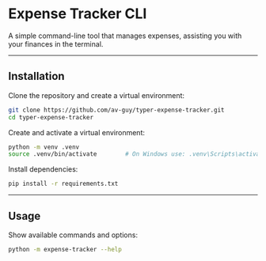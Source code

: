 # Expense Tracker CLI

A simple command-line tool that manages expenses, assisting you with your finances in the terminal.

---

## Installation

Clone the repository and create a virtual environment:

```bash
git clone https://github.com/av-guy/typer-expense-tracker.git
cd typer-expense-tracker
```

Create and activate a virtual environment:

```bash
python -m venv .venv
source .venv/bin/activate        # On Windows use: .venv\Scripts\activate
```

Install dependencies:

```bash
pip install -r requirements.txt
```

---

## Usage

Show available commands and options:

```bash
python -m expense-tracker --help
```
